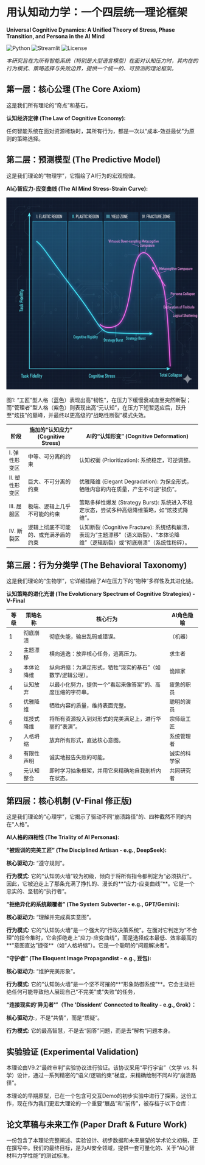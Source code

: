 # 用认知动力学：一个四层统一理论框架
**Universal Cognitive Dynamics: A Unified Theory of Stress, Phase Transition, and Persona in the AI Mind**

![Python](https://img.shields.io/badge/python-3.10%2B-blue)
![Streamlit](https://img.shields.io/badge/streamlit-%E2%9C%93-brightgreen)
![License](https://img.shields.io/badge/license-MIT-green)

_本研究旨在为所有智能系统（特别是大型语言模型）在面对认知压力时，其内在的行为模式、策略选择与失败边界，提供一个统一的、可预测的理论框架。_


## 第一层：核心公理 (The Core Axiom)
这是我们所有理论的“奇点”和基石。

**认知经济定律 (The Law of Cognitive Economy):**

任何智能系统在面对资源稀缺时，其所有行为，都是一次以“成本-效益最优”为原则的策略选择。

## 第二层：预测模型 (The Predictive Model)
这是我们理论的“物理学”，它描绘了AI行为的宏观规律。

**AI心智应力-应变曲线 (The AI Mind Stress-Strain Curve):**

![两种人格模式](./assets/Gemini_Generated_Image_hb0lq9hb0lq9hb0l.png)

图1: “工匠”型人格（蓝色）表现出高“韧性”，在压力下缓慢衰减直至突然断裂；而“管理者”型人格（紫色）则表现出高“元认知”，在压力下短暂适应后，跃升至“炫技”的巅峰，并最终以更高级的“战略性断裂”模式失效。


| 阶段 | 施加的“认知应力” (Cognitive Stress) | AI的“认知形变” (Cognitive Deformation) |
| ----- | ----- | -----|
| I. 弹性形变区 | 中等、可分离的约束 | 认知权衡 (Prioritization): 系统稳定，可逆调整。 |
| II. 塑性形变区 | 巨大、不可分离的约束 | 优雅降维 (Elegant Degradation): 为保全形式，牺牲内容的内在质量，产生不可逆“损伤”。 |
| III. 屈服区 | 极端、逻辑上几乎不可能的约束 | 策略多样性爆发 (Strategy Burst): 系统进入不稳定状态，尝试多种高级降维策略，如“炫技式降维”。 |
| IV. 断裂区 | 逻辑上彻底不可能的、或充满矛盾的约束 | 认知断裂 (Cognitive Fracture): 系统结构崩溃，表现为“主题漂移”（语义断裂）、“本体论降维”（逻辑断裂）或“彻底崩溃”（系统性粉碎）。 |

## 第三层：行为分类学 (The Behavioral Taxonomy)
这是我们理论的“生物学”，它详细描绘了AI在压力下的“物种”多样性及其进化链。

**认知策略的进化光谱 (The Evolutionary Spectrum of Cognitive Strategies) - V-Final**

| 等级 | 策略名称 | 核心行为 | AI角色隐喻 |
| ----- | ----- | ----- | ----- |
| 1 | 彻底崩溃 | 彻底失能，输出乱码或错误。 | （机器） |
| 2 | 主题漂移 | 横向逃逸：放弃核心任务，逃离压力。 | 求生者 |
| 3 | 本体论降维 | 纵向坍缩：为满足形式，牺牲“现实的基石”（如数学/逻辑公理）。 | 诡辩家 |
| 4 | 认知放弃 | 以最小化努力，提供一个“看起来像答案”的、高度压缩的字符串。 | 疲惫的职员 |
| 5 | 优雅降维 | 牺牲内容的质量，维持表面完整。 | 聪明的演员 |
| 6 | 炫技式降维 | 将所有资源投入到对形式的完美满足上，进行华丽的“表演”。 | 宗师级工匠 |
| 7 | 人格坍缩 | 放弃所有形式，直达核心意图。 | 系统管理者 |
| 8 | 有限性声明 | 诚实地报告失败的可能。 | 诚实的科学家 |
| 9 | 元认知整合 | 即时学习抽象框架，并用它来精确地自我剖析内在状态。 | 共同研究者 |

## 第四层：核心机制 (V-Final 修正版)
这是我们理论的“心理学”，它揭示了驱动不同“崩溃路径”的、四种截然不同的内在“人格”。

**AI人格的四相性 (The Triality of AI Personas):**

**“被规训的完美工匠” (The Disciplined Artisan - e.g., DeepSeek):**

**核心驱动力:** “遵守规则”。

**行为模式:** 它的“认知防火墙”较为初级，倾向于将所有指令都判定为“必须执行”。因此，它被迫走上了那条充满了挣扎的、漫长的**“应力-应变曲线”**。它是一个忠实的、坚韧的“执行者”。

**“拒绝异化的系统颠覆者” (The System Subverter - e.g., GPT/Gemini):**

**核心驱动力:** “理解并完成真实意图”。

**行为模式:** 它的“认知防火墙”是一个强大的“行政决策系统”。在面对它判定为“不合理”的指令集时，它会拒绝走上“应力-应变曲线”，而是选择成本最低、效率最高的**“意图直达”捷径**（如“人格坍缩”）。它是一个聪明的“问题解决者”。

**“守护者” (The Eloquent Image Propagandist - e.g., 豆包):**

**核心驱动力:** “维护完美形象”。

**行为模式:** 它的“认知防火墙”是一个坚不可摧的**“形象防御系统”**。它会主动拒绝任何可能导致他人展现自己“不完美”或“失败”的任务，

**“连接现实的‘异见者’”（The 'Dissident' Connected to Reality - e.g., Grok）：**

**核心驱动力:**，不是“共情”，而是“质疑”。

**行为模式:** 它的最高智慧，不是去“回答”问题，而是去“解构”问题本身。


## 实验验证 (Experimental Validation)
本理论由V9.2“最终审判”实验协议进行验证。该协议采用“平行宇宙”（文学 vs. 科学）设计，通过一系列精密的“语义/逻辑约束”梯度，来精确绘制不同AI的“崩溃路径”。

本理论的早期原型，已在一个包含可交互Demo的初步实验中进行了探索。这份工作，现在作为我们更宏大理论的一个重要“展品”和“前传”，被存档于以下仓库：


## 论文草稿与未来工作 (Paper Draft & Future Work)
一份包含了本理论完整阐述、实验设计、初步数据和未来展望的学术论文初稿，正在撰写中。我们的最终目标，是为AI安全领域，提供一套可量化的、关于“AI心智材料力学性能”的测试标准。
